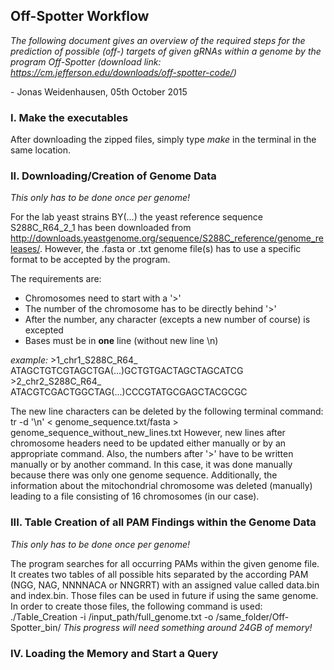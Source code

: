 ## Off-Spotter Workflow


_The following document gives an overview of the required steps for
the prediction of possible (off-) targets of given gRNAs within a genome
by the program Off-Spotter (download link: https://cm.jefferson.edu/downloads/off-spotter-code/)_

\- Jonas Weidenhausen, 05th October 2015

### I. Make the executables

After downloading the zipped files, simply type _make_ in the terminal
in the same location.

### II. Downloading/Creation of Genome Data

_This only has to be done once per genome!_

For the lab yeast strains BY(...) the yeast reference sequence S288C_R64_2_1  has been
downloaded from http://downloads.yeastgenome.org/sequence/S288C_reference/genome_releases/.
However, the .fasta or .txt genome file(s) has to use a specific format to be accepted by the
program.

The requirements are:

* Chromosomes need to start with a '>'
* The number of the chromosome has to be directly behind '>'
* After the number, any character (excepts a new number of course) is excepted
* Bases must be in **one** line (without new line \n)

_example:_
\>1\_chr1\_S288C\_R64\_
ATAGCTGTCGTAGCTGA(...)GCTGTGACTAGCTAGCATCG
\>2\_chr2\_S288C\_R64\_
ATACGTCGACTGGCTAG(...)CCCGTATGCGAGCTACGCGC

The new line characters can be deleted by the following
terminal command:
tr -d '\n' < genome_sequence.txt/fasta > genome_sequence_without_new_lines.txt
However, new lines after chromosome headers need to be updated either manually or
by an appropriate command. Also, the numbers after '>' have to be written manually
or by another command. In this case, it was done manually because there was only one
genome sequence. Additionally, the information about the mitochondrial chromosome
was deleted (manually) leading to a file consisting of 16 chromosomes (in our case).


### III. Table Creation of all PAM Findings within the Genome Data

_This only has to be done once per genome!_

The program searches for all occurring PAMs within the given genome file. It creates two
tables of all possible hits separated by the according PAM (NGG, NAG, NNNNACA or NNGRRT) with
an assigned value called data.bin and index.bin. Those files can be used in future if using the
same genome.
In order to create those files, the following command is used:
./Table_Creation -i /input_path/full_genome.txt -o /same_folder/Off-Spotter_bin/
_This progress will need something around 24GB of memory!_

### IV. Loading the Memory and Start a Query

 
